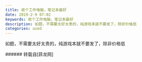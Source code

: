 ```yaml
---
title: 收个工作电脑，笔记本最好
date: 2019-2-9 07:02
keywords: 收个工作电脑，笔记本最好
description: 如题，不需要太好太贵的，纯游戏本就不要发了，除非价格低 
categories: used
---
```

<td class="t_f" id="postmessage_2952832">

如题，不需要太好太贵的，纯游戏本就不要发了，除非价格低<img alt="" border="0" class="zoom" data-cf-modified-035ada83f148ef8b1b455eef-="" file="http://www.flw.ph//mobcent//app/data/phiz/default/03.png" id="aimg_RtrcT" lazyloadthumb="1" onclick="" onmouseover="" src="http://www.flw.ph//mobcent//app/data/phiz/default/03.png"/> <br/>
</td>
###### 转载自[菲龙网]